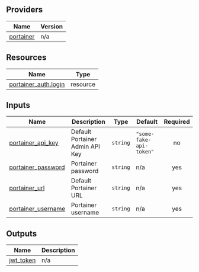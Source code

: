 <!-- BEGIN_TF_DOCS -->


## Providers

| Name | Version |
|------|---------|
| <a name="provider_portainer"></a> [portainer](#provider\_portainer) | n/a |

## Resources

| Name | Type |
|------|------|
| [portainer_auth.login](https://registry.terraform.io/providers/portainer/portainer/latest/docs/resources/auth) | resource |

## Inputs

| Name | Description | Type | Default | Required |
|------|-------------|------|---------|:--------:|
| <a name="input_portainer_api_key"></a> [portainer\_api\_key](#input\_portainer\_api\_key) | Default Portainer Admin API Key | `string` | `"some-fake-api-token"` | no |
| <a name="input_portainer_password"></a> [portainer\_password](#input\_portainer\_password) | Portainer password | `string` | n/a | yes |
| <a name="input_portainer_url"></a> [portainer\_url](#input\_portainer\_url) | Default Portainer URL | `string` | n/a | yes |
| <a name="input_portainer_username"></a> [portainer\_username](#input\_portainer\_username) | Portainer username | `string` | n/a | yes |

## Outputs

| Name | Description |
|------|-------------|
| <a name="output_jwt_token"></a> [jwt\_token](#output\_jwt\_token) | n/a |
<!-- END_TF_DOCS -->